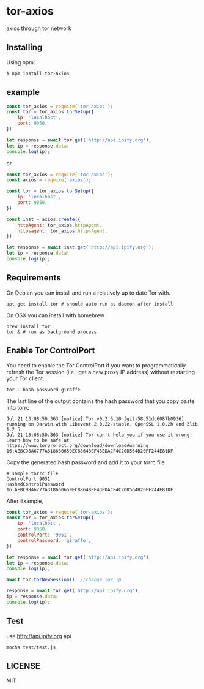 # tor-axios

axios through tor network

## Installing

Using npm:

```
$ npm install tor-axios
```

## example

```js
const tor_axios = require('tor-axios');
const tor = tor_axios.torSetup({
	ip: 'localhost',
	port: 9050,
})

let response = await tor.get('http://api.ipify.org');
let ip = response.data;
console.log(ip);
```

or

```js
const tor_axios = require('tor-axios');
const axios = require('axios');

const tor = tor_axios.torSetup({
	ip: 'localhost',
	port: 9050,
})

const inst = axios.create({
	httpAgent: tor_axios.httpAgent,
	httpsagent: tor_axios.httpsAgent,
});

let response = await inst.get('http://api.ipify.org');
let ip = response.data;
console.log(ip);
```



## Requirements

On Debian you can install and run a relatively up to date Tor with.

```
apt-get install tor # should auto run as daemon after install
```

On OSX you can install with homebrew

```
brew install tor
tor & # run as background process
```

## Enable Tor ControlPort

You need to enable the Tor ControlPort if you want to programmatically refresh the Tor session (i.e., get a new proxy IP address) without restarting your Tor client.

```
tor --hash-password giraffe
```

The last line of the output contains the hash password that you copy paste into torrc

```
Jul 21 13:08:50.363 [notice] Tor v0.2.6.10 (git-58c51dc6087b0936) running on Darwin with Libevent 2.0.22-stable, OpenSSL 1.0.2h and Zlib 1.2.5.
Jul 21 13:08:50.363 [notice] Tor can't help you if you use it wrong! Learn how to be safe at https://www.torproject.org/download/download#warning
16:AEBC98A6777A318660659EC88648EF43EDACF4C20D564B20FF244E81DF
```

Copy the generated hash password and add it to your torrc file

```
# sample torrc file 
ControlPort 9051
HashedControlPassword 16:AEBC98A6777A318660659EC88648EF43EDACF4C20D564B20FF244E81DF
```

After Example,

```js
const tor_axios = require('tor-axios');
const tor = tor_axios.torSetup({
	ip: 'localhost',
	port: 9050,
	controlPort: '9051',
    controlPassword: 'giraffe',
})

let response = await tor.get('http://api.ipify.org');
let ip = response.data;
console.log(ip);

await tor.torNewSession(); //change tor ip

response = await tor.get('http://api.ipify.org');
ip = response.data;
console.log(ip);
```

## Test

use http://api.ipify.org api

```
mocha test/test.js
```

## LICENSE

MIT